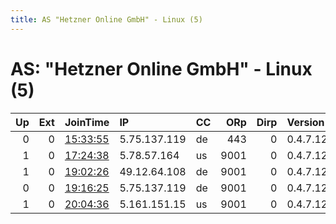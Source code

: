 ```yaml
---
title: AS "Hetzner Online GmbH" - Linux (5)
---
```


# AS: "Hetzner Online GmbH" - Linux (5)

|   Up |   Ext | JoinTime                                                                                              | IP           | CC   |   ORp |   Dirp | Version   | Contact            | Nickname     |   eFamMembers |
|-----:|------:|:------------------------------------------------------------------------------------------------------|:-------------|:-----|------:|-------:|:----------|:-------------------|:-------------|--------------:|
|    0 |     0 | [15:33:55](https://nusenu.github.io/OrNetStats/w/relay/00D6EAE7616C5890FF5D9060B33E56CA6AD68CC6.html) | 5.75.137.119 | de   |   443 |      0 | 0.4.7.12  | mail@dascanard.xyz | CanardRelay  |             1 |
|    1 |     0 | [17:24:38](https://nusenu.github.io/OrNetStats/w/relay/3930393094983CBD23E22F2173FE3A8D73769FDC.html) | 5.78.57.164  | us   |  9001 |      0 | 0.4.7.12  | mail@dascanard.xyz | CanardRelay3 |             4 |
|    1 |     0 | [19:02:26](https://nusenu.github.io/OrNetStats/w/relay/8D9FCEBF56604A241FC1B7112C17CAB4CA6BA68B.html) | 49.12.64.108 | de   |  9001 |      0 | 0.4.7.12  | mail@dascanard.xyz | CanardRelay2 |             4 |
|    0 |     0 | [19:16:25](https://nusenu.github.io/OrNetStats/w/relay/B823C8096822BF843355D9A6D4BA4EAD99ACCB26.html) | 5.75.137.119 | de   |  9001 |      0 | 0.4.7.12  | mail@dascanard.xyz | CanardRelay  |             4 |
|    1 |     0 | [20:04:36](https://nusenu.github.io/OrNetStats/w/relay/A0A1F2171CE7FFDBD882A9233E707C4BADD9868D.html) | 5.161.151.15 | us   |  9001 |      0 | 0.4.7.12  | mail@dascanard.xyz | CanardRelay4 |             4 |
